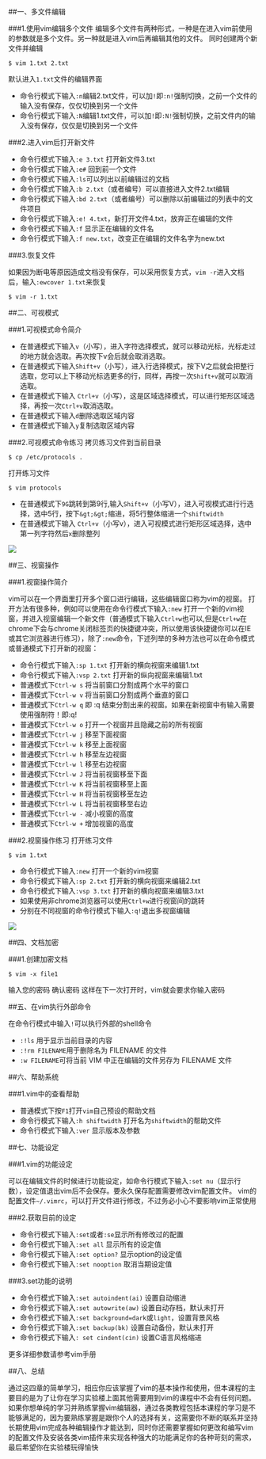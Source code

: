 ##一、多文件编辑

###1.使用vim编辑多个文件
编辑多个文件有两种形式，一种是在进入vim前使用的参数就是多个文件。另一种就是进入vim后再编辑其他的文件。
同时创建两个新文件并编辑

```
$ vim 1.txt 2.txt
```

默认进入`1.txt`文件的编辑界面

- 命令行模式下输入`:n`编辑2.txt文件，可以加`!`即`:n!`强制切换，之前一个文件的输入没有保存，仅仅切换到另一个文件
- 命令行模式下输入`:N`编辑1.txt文件，可以加`!`即`:N!`强制切换，之前文件内的输入没有保存，仅仅是切换到另一个文件

###2.进入vim后打开新文件

- 命令行模式下输入`:e 3.txt` 打开新文件3.txt
- 命令行模式下输入`:e#` 回到前一个文件
- 命令行模式下输入`:ls`可以列出以前编辑过的文档
- 命令行模式下输入`:b 2.txt`（或者编号）可以直接进入文件2.txt编辑
- 命令行模式下输入`:bd 2.txt`（或者编号）可以删除以前编辑过的列表中的文件项目
- 命令行模式下输入`:e! 4.txt`，新打开文件4.txt，放弃正在编辑的文件
- 命令行模式下输入`:f` 显示正在编辑的文件名
- 命令行模式下输入`:f new.txt`，改变正在编辑的文件名字为new.txt


###3.恢复文件

如果因为断电等原因造成文档没有保存，可以采用恢复方式，`vim -r`进入文档后，输入`:ewcover 1.txt`来恢复

```
$ vim -r 1.txt
```

##二、可视模式

###1.可视模式命令简介

- 在普通模式下输入`v`（小写），进入字符选择模式，就可以移动光标，光标走过的地方就会选取。再次按下v会后就会取消选取。
- 在普通模式下输入`Shift+v`（小写），进入行选择模式，按下V之后就会把整行选取，您可以上下移动光标选更多的行，同样，再按一次`Shift+v`就可以取消选取。
- 在普通模式下输入 `Ctrl+v`（小写），这是区域选择模式，可以进行矩形区域选择，再按一次`Ctrl+v`取消选取。
- 在普通模式下输入`d`删除选取区域内容
- 在普通模式下输入`y`复制选取区域内容

###2.可视模式命令练习
拷贝练习文件到当前目录

```
$ cp /etc/protocols .
```

打开练习文件

```
$ vim protocols
```

- 在普通模式下`9G`跳转到第9行,输入`Shift+v`（小写V），进入可视模式进行行选择，选中5行，按下`&gt;&gt;`缩进，将5行整体缩进一个`shiftwidth`
- 在普通模式下输入 `Ctrl+v`（小写v），进入可视模式进行矩形区域选择，选中第一列字符然后`x`删除整列

![](https://dn-anything-about-doc.qbox.me/md041719vim7+.gif)

##三、视窗操作

###1.视窗操作简介

vim可以在一个界面里打开多个窗口进行编辑，这些编辑窗口称为vim的视窗。
打开方法有很多种，例如可以使用在命令行模式下输入`:new` 打开一个新的vim视窗，并进入视窗编辑一个新文件（普通模式下输入`Ctrl+w`也可以,但是`Ctrl+w`在chrome下会与chrome关闭标签页的快捷键冲突，所以使用该快捷键你可以在IE或其它浏览器进行练习），除了`:new`命令，下述列举的多种方法也可以在命令模式或普通模式下打开新的视窗：

- 命令行模式下输入`:sp 1.txt` 打开新的横向视窗来编辑1.txt
- 命令行模式下输入`:vsp 2.txt` 打开新的纵向视窗来编辑1.txt
- 普通模式下`Ctrl-w s` 将当前窗口分割成两个水平的窗口
- 普通模式下`Ctrl-w v` 将当前窗口分割成两个垂直的窗口
- 普通模式下`Ctrl-w q`  即 :q 结束分割出来的视窗。如果在新视窗中有输入需要使用强制符！即:q!
- 普通模式下`Ctrl-w o` 打开一个视窗并且隐藏之前的所有视窗
- 普通模式下`Ctrl-w j` 移至下面视窗
- 普通模式下`Ctrl-w k` 移至上面视窗
- 普通模式下`Ctrl-w h` 移至左边视窗
- 普通模式下`Ctrl-w l` 移至右边视窗
- 普通模式下`Ctrl-w J` 将当前视窗移至下面
- 普通模式下`Ctrl-w K` 将当前视窗移至上面
- 普通模式下`Ctrl-w H` 将当前视窗移至左边
- 普通模式下`Ctrl-w L` 将当前视窗移至右边
- 普通模式下`Ctrl-w -` 减小视窗的高度
- 普通模式下`Ctrl-w +` 增加视窗的高度

###2.视窗操作练习
打开练习文件

```
$ vim 1.txt
```

- 命令行模式下输入`:new` 打开一个新的vim视窗
- 命令行模式下输入`:sp 2.txt` 打开新的横向视窗来编辑2.txt
- 命令行模式下输入`:vsp 3.txt` 打开新的横向视窗来编辑3.txt
- 如果使用非chrome浏览器可以使用`Ctrl+w`进行视窗间的跳转
- 分别在不同视窗的命令行模式下输入`:q!`退出多视窗编辑

![](https://dn-anything-about-doc.qbox.me/md041719vim8+.gif)

##四、文档加密

###1.创建加密文档

```
$ vim -x file1
```

输入您的密码
确认密码
这样在下一次打开时，vim就会要求你输入密码

##五、在vim执行外部命令

在命令行模式中输入`!`可以执行外部的shell命令

- `:!ls`  用于显示当前目录的内容
- `:!rm FILENAME`用于删除名为 FILENAME 的文件
- `:w FILENAME`可将当前 VIM 中正在编辑的文件另存为 FILENAME 文件

##六、帮助系统

###1.vim中的查看帮助

- 普通模式下按`F1`打开`vim`自己预设的帮助文档
- 命令行模式下输入`:h shiftwidth` 打开名为`shiftwidth`的帮助文件
- 命令行模式下输入`:ver` 显示版本及参数

##七、功能设定

###1.vim的功能设定

可以在编辑文件的时候进行功能设定，如命令行模式下输入`:set nu`（显示行数），设定值退出vim后不会保存。要永久保存配置需要修改vim配置文件。
vim的配置文件`~/.vimrc`，可以打开文件进行修改，不过务必小心不要影响vim正常使用


###2.获取目前的设定

- 命令行模式下输入`:set`或者`:se`显示所有修改过的配置
- 命令行模式下输入`:set all` 显示所有的设定值
- 命令行模式下输入`:set option?` 显示option的设定值
- 命令行模式下输入`:set nooption` 取消当期设定值

###3.set功能的说明

- 命令行模式下输入`:set autoindent(ai)` 设置自动缩进
- 命令行模式下输入`:set autowrite(aw)` 设置自动存档，默认未打开
- 命令行模式下输入`:set background=dark`或`light`，设置背景风格
- 命令行模式下输入`:set backup(bk)` 设置自动备份，默认未打开
- 命令行模式下输入`: set cindent(cin)` 设置C语言风格缩进

更多详细参数请参考vim手册

##八、总结

通过这四章的简单学习，相应你应该掌握了vim的基本操作和使用，但本课程的主要目的是为了让你在学习实验楼上面其他需要用到vim的课程中不会有任何问题。如果你想单纯的学习并熟练掌握vim编辑器，通过各类教程包括本课程的学习是不能够满足的，因为要熟练掌握是跟你个人的选择有关，这需要你不断的联系并坚持长期使用vim完成各种编辑操作才能达到，同时你还需要掌握如何更改和编写vim的配置文件及安装各类vim插件来实现各种强大的功能满足你的各种苛刻的需求，最后希望你在实验楼玩得愉快
